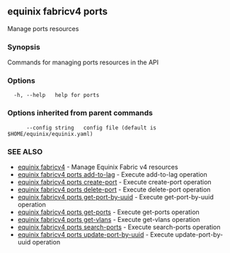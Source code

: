 ## equinix fabricv4 ports

Manage ports resources

### Synopsis

Commands for managing ports resources in the API

### Options

```
  -h, --help   help for ports
```

### Options inherited from parent commands

```
      --config string   config file (default is $HOME/equinix/equinix.yaml)
```

### SEE ALSO

* [equinix fabricv4](equinix_fabricv4.md)	 - Manage Equinix Fabric v4 resources
* [equinix fabricv4 ports add-to-lag](equinix_fabricv4_ports_add-to-lag.md)	 - Execute add-to-lag operation
* [equinix fabricv4 ports create-port](equinix_fabricv4_ports_create-port.md)	 - Execute create-port operation
* [equinix fabricv4 ports delete-port](equinix_fabricv4_ports_delete-port.md)	 - Execute delete-port operation
* [equinix fabricv4 ports get-port-by-uuid](equinix_fabricv4_ports_get-port-by-uuid.md)	 - Execute get-port-by-uuid operation
* [equinix fabricv4 ports get-ports](equinix_fabricv4_ports_get-ports.md)	 - Execute get-ports operation
* [equinix fabricv4 ports get-vlans](equinix_fabricv4_ports_get-vlans.md)	 - Execute get-vlans operation
* [equinix fabricv4 ports search-ports](equinix_fabricv4_ports_search-ports.md)	 - Execute search-ports operation
* [equinix fabricv4 ports update-port-by-uuid](equinix_fabricv4_ports_update-port-by-uuid.md)	 - Execute update-port-by-uuid operation

